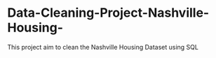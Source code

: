 # Data-Cleaning-Project-Nashville-Housing-
This project aim to clean the Nashville Housing Dataset using SQL
